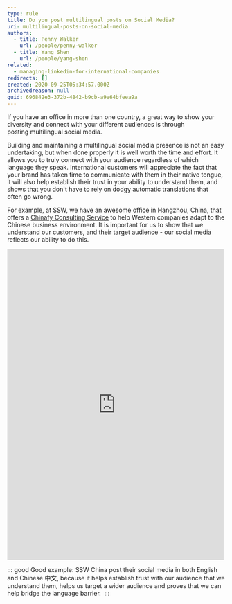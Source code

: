```yaml
---
type: rule
title: Do you post multilingual posts on Social Media?
uri: multilingual-posts-on-social-media
authors:
  - title: Penny Walker
    url: /people/penny-walker
  - title: Yang Shen
    url: /people/yang-shen
related:
  - managing-linkedin-for-international-companies
redirects: []
created: 2020-09-25T05:34:57.000Z
archivedreason: null
guid: 696842e3-372b-4842-b9cb-a9e64bfeea9a
---
```

If you have an office in more than one country, a great way to show your diversity and connect with your different audiences is through posting multilingual social media. 

Building and maintaining a multilingual social media presence is not an easy undertaking, but when done properly it is well worth the time and effort. It allows you to truly connect with your audience regardless of which language they speak. International customers will appreciate the fact that your brand has taken time to communicate with them in their native tongue, it will also help establish their trust in your ability to understand them, and shows that you don't have to rely on dodgy automatic translations that often go wrong. 

<!--endintro-->

For example, at SSW, we have an awesome office in Hangzhou, China, that offers a [Chinafy Consulting Service](https://www.ssw.com.au/ssw/Consulting/Chinafy-App.aspx) to help Western companies adapt to the Chinese business environment. It is important for us to show that we understand our customers, and their target audience - our social media reflects our ability to do this.

<iframe src="https://www.facebook.com/plugins/post.php?href=https%3A%2F%2Fwww.facebook.com%2FSSWChina%2Fposts%2Fpfbid03fUiYBwiPZ9nrCUSKduWLisErAGcUrVb1mmV7jPpgR9ttgM1U4YNYzSMkgReSpTbl&show_text=true&width=500" width="500" height="718" style="border:none;overflow:hidden" scrolling="no" frameborder="0" allowfullscreen="true" allow="autoplay; clipboard-write; encrypted-media; picture-in-picture; web-share"></iframe>

::: good
Good example: SSW China post their social media in both English and Chinese 中文, because it helps establish trust with our audience that we understand them, helps us target a wider audience and proves that we can help bridge the language barrier. 
:::